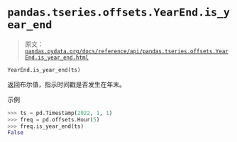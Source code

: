 # `pandas.tseries.offsets.YearEnd.is_year_end`

> 原文：[`pandas.pydata.org/docs/reference/api/pandas.tseries.offsets.YearEnd.is_year_end.html`](https://pandas.pydata.org/docs/reference/api/pandas.tseries.offsets.YearEnd.is_year_end.html)

```py
YearEnd.is_year_end(ts)
```

返回布尔值，指示时间戳是否发生在年末。

示例

```py
>>> ts = pd.Timestamp(2022, 1, 1)
>>> freq = pd.offsets.Hour(5)
>>> freq.is_year_end(ts)
False 
```
